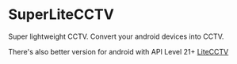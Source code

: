 # SuperLiteCCTV

Super lightweight CCTV. Convert your android devices into CCTV. 

There's also better version for android with API Level 21+ <a href="https://github.com/ADryInkCartridge/LiteCCTV">LiteCCTV</a>

